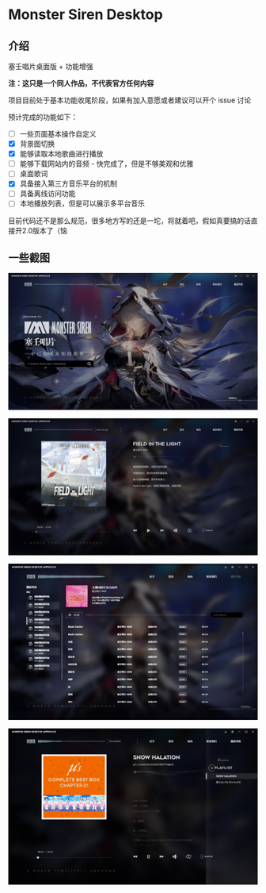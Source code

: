 # Monster Siren Desktop

## 介绍

塞壬唱片桌面版 + 功能增强

**注：这只是一个同人作品，不代表官方任何内容**

项目目前处于基本功能收尾阶段，如果有加入意愿或者建议可以开个 issue 讨论

预计完成的功能如下：

- [ ] 一些页面基本操作自定义
- [x] 背景图切换
- [x] 能够读取本地歌曲进行播放
- [ ] 能够下载网站内的音频 - 快完成了，但是不够美观和优雅
- [ ] 桌面歌词
- [x] 具备接入第三方音乐平台的机制
- [ ] 具备离线访问功能
- [ ] 本地播放列表，但是可以展示多平台音乐

目前代码还不是那么规范，很多地方写的还是一坨，将就着吧，假如真要搞的话直接开2.0版本了（恼

## 一些截图

![](./docs/Img/1.jpg)

![](./docs/Img/2.jpg)

![](./docs/Img/3.jpg)

![](./docs/Img/4.jpg)
